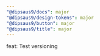 ```yaml
---
"@dipsaus9/docs": major
"@dipsaus9/design-tokens": major
"@dipsaus9/button": major
"@dipsaus9/title": major
---
```


feat: Test versioning
